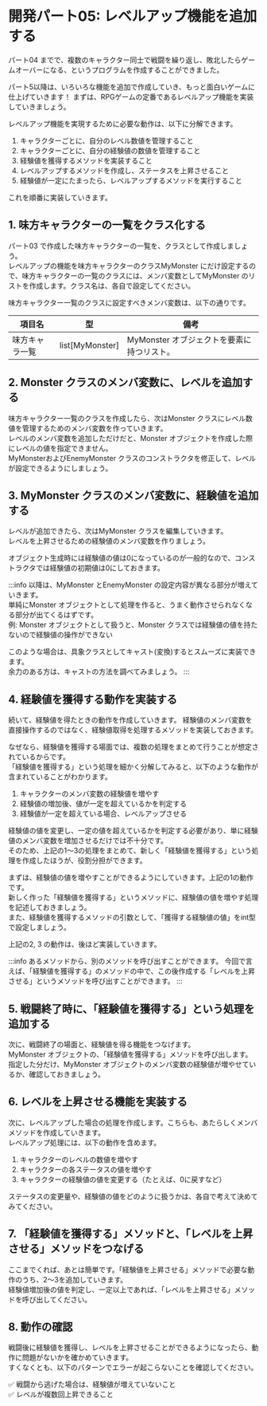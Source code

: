 # 開発パート05: レベルアップ機能を追加する

パート04 までで、複数のキャラクター同士で戦闘を繰り返し、敗北したらゲームオーバーになる、というプログラムを作成することができました。

パート5以降は、いろいろな機能を追加で作成していき、もっと面白いゲームに仕上げていきます！
まずは、RPGゲームの定番であるレベルアップ機能を実装していきましょう。

レベルアップ機能を実現するために必要な動作は、以下に分解できます。

1. キャラクターごとに、自分のレベル数値を管理すること
2. キャラクターごとに、自分の経験値の数値を管理すること
3. 経験値を獲得するメソッドを実装すること
4. レベルアップするメソッドを作成し、ステータスを上昇させること
5. 経験値が一定にたまったら、レベルアップするメソッドを実行すること

これを順番に実装していきます。

## 1. 味方キャラクターの一覧をクラス化する

パート03 で作成した味方キャラクターの一覧を、クラスとして作成しましょう。  
レベルアップの機能を味方キャラクターのクラスMyMonster にだけ設定するので、味方キャラクターの一覧のクラスには、メンバ変数としてMyMonster のリストを作成します。クラス名は、各自で設定してください。  

味方キャラクター一覧のクラスに設定すべきメンバ変数は、以下の通りです。

| 項目名 | 型 | 備考
| --- | --- | ---
| 味方キャラ一覧 | list[MyMonster] | MyMonster オブジェクトを要素に持つリスト。

## 2. Monster クラスのメンバ変数に、レベルを追加する

味方キャラクター一覧のクラスを作成したら、次はMonster クラスにレベル数値を管理するためのメンバ変数を作っていきます。  
レベルのメンバ変数を追加しただけだと、Monster オブジェクトを作成した際にレベルの値を指定できません。  
MyMonsterおよびEnemyMonster クラスのコンストラクタを修正して、レベルが設定できるようにしましょう。  

## 3. MyMonster クラスのメンバ変数に、経験値を追加する

レベルが追加できたら、次はMyMonster クラスを編集していきます。  
レベルを上昇させるための経験値のメンバ変数を作りましょう。

オブジェクト生成時には経験値の値は0になっているのが一般的なので、コンストラクタでは経験値の初期値は0にしておきます。  

:::info
以降は、MyMonster とEnemyMonster の設定内容が異なる部分が増えていきます。  
単純にMonster オブジェクトとして処理を作ると、うまく動作させられなくなる部分が出てくるはずです。  
例: Monster オブジェクトとして扱うと、Monster クラスでは経験値の値を持たないので経験値の操作ができない  

このような場合は、具象クラスとしてキャスト(変換)するとスムーズに実装できます。  
余力のある方は、キャストの方法を調べてみましょう。
:::

## 4. 経験値を獲得する動作を実装する

続いて、経験値を得たときの動作を作成していきます。
経験値のメンバ変数を直接操作するのではなく、経験値取得を処理するメソッドを実装しておきます。  

なぜなら、経験値を獲得する場面では、複数の処理をまとめて行うことが想定されているからです。  
「経験値を獲得する」という処理を細かく分解してみると、以下のような動作が含まれていることがわかります。  

1. キャラクターのメンバ変数の経験値を増やす
2. 経験値の増加後、値が一定を超えているかを判定する
3. 経験値が一定を超えている場合、レベルアップさせる

経験値の値を変更し、一定の値を超えているかを判定する必要があり、単に経験値のメンバ変数を増加させるだけでは不十分です。  
そのため、上記の1～3の処理をまとめて、新しく「経験値を獲得する」という処理を作成したほうが、役割分担ができます。  

まずは、経験値の値を増やすことができるようにしていきます。上記の1の動作です。  
新しく作った「経験値を獲得する」というメソッドに、経験値の値を増やす処理を記述しておきましょう。  
また、経験値を獲得するメソッドの引数として、「獲得する経験値の値」をint型で設定しましょう。  

上記の2, 3 の動作は、後ほど実装していきます。

:::info
あるメソッドから、別のメソッドを呼び出すことができます。
今回で言えば、「経験値を獲得する」のメソッドの中で、この後作成する「レベルを上昇させる」というメソッドを呼び出すことができます。
:::

## 5. 戦闘終了時に、「経験値を獲得する」という処理を追加する

次に、戦闘終了の場面と、経験値を得る機能をつなげます。  
MyMonster オブジェクトの、「経験値を獲得する」メソッドを呼び出します。  
指定した分だけ、MyMonster オブジェクトのメンバ変数の経験値が増やせているか、確認しておきましょう。  

## 6. レベルを上昇させる機能を実装する

次に、レベルアップした場合の処理を作成します。こちらも、あたらしくメンバメソッドを作成していきます。  
レベルアップ処理には、以下の動作を含めます。  

1. キャラクターのレベルの数値を増やす
2. キャラクターの各ステータスの値を増やす
3. キャラクターの経験値の値を変更する（たとえば、0に戻すなど）

ステータスの変更量や、経験値の値をどのように扱うかは、各自で考えて決めてみてください。

## 7. 「経験値を獲得する」メソッドと、「レベルを上昇させる」メソッドをつなげる

ここまでくれば、あとは簡単です。「経験値を上昇させる」メソッドで必要な動作のうち、2～3を追加していきます。  
経験値増加後の値を判定し、一定以上であれば、「レベルを上昇させる」メソッドを呼び出してください。  

## 8. 動作の確認

戦闘後に経験値を獲得し、レベルを上昇させることができるようになったら、動作に問題がないかを確かめていきます。  
すくなくとも、以下のパターンでエラーが起こらないことを確認してください。

:white_check_mark: 戦闘から逃げた場合は、経験値が増えていないこと  
:white_check_mark: レベルが複数回上昇できること
